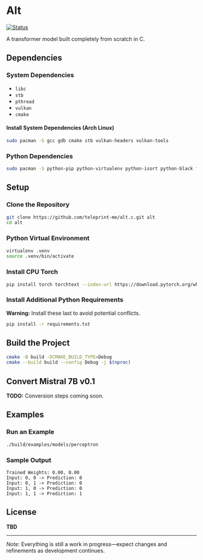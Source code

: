 # Alt

[![Status](https://img.shields.io/badge/Status-Under_Construction-red)](https://teleprint.me/)

A transformer model built completely from scratch in C.

## Dependencies

### System Dependencies

- `libc`
- `stb`
- `pthread`
- `vulkan`
- `cmake`

#### Install System Dependencies (Arch Linux)

```sh
sudo pacman -S gcc gdb cmake stb vulkan-headers vulkan-tools
```

### Python Dependencies

```sh
sudo pacman -S python-pip python-virtualenv python-isort python-black flake8
```

## Setup

### Clone the Repository

```sh
git clone https://github.com/teleprint-me/alt.c.git alt
cd alt
```

### Python Virtual Environment

```sh
virtualenv .venv
source .venv/bin/activate
```

### Install CPU Torch

```sh
pip install torch torchtext --index-url https://download.pytorch.org/whl/cpu --upgrade
```

### Install Additional Python Requirements

**Warning:** Install these last to avoid potential conflicts.

```sh
pip install -r requirements.txt
```

## Build the Project

```sh
cmake -B build -DCMAKE_BUILD_TYPE=Debug
cmake --build build --config Debug -j $(nproc)
```

## Convert Mistral 7B v0.1

**TODO:** Conversion steps coming soon.

## Examples

### Run an Example

```sh
./build/examples/models/perceptron
```

### Sample Output

```text
Trained Weights: 0.00, 0.00
Input: 0, 0 -> Prediction: 0
Input: 0, 1 -> Prediction: 0
Input: 1, 0 -> Prediction: 0
Input: 1, 1 -> Prediction: 1
```

## License

**TBD**

---

*Note:* Everything is still a work in progress—expect changes and refinements as development continues.
